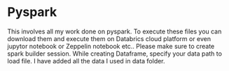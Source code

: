 # Pyspark
This involves all my work done on pyspark.
To execute these files you can download them and execute them on Databrics cloud platform or even jupytor notebook or Zeppelin notebook etc..
Please make sure to create spark builder session.
While creating Dataframe, specify your data path to load file.
I have added all the data I used in data folder.
